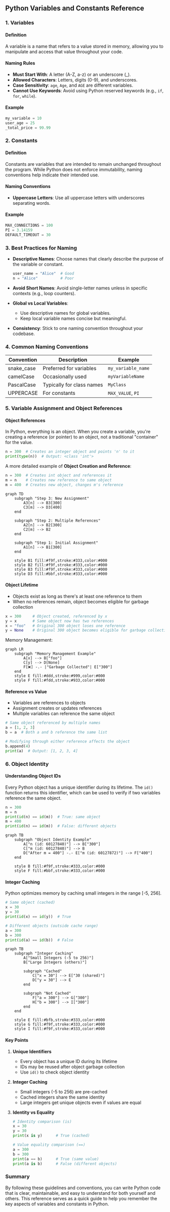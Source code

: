 ## Python Variables and Constants Reference

### 1. Variables

#### Definition
A variable is a name that refers to a value stored in memory, allowing you to manipulate and access that value throughout your code.

#### Naming Rules
- **Must Start With**: A letter (A-Z, a-z) or an underscore (_).
- **Allowed Characters**: Letters, digits (0-9), and underscores.
- **Case Sensitivity**: `age`, `Age`, and `AGE` are different variables.
- **Cannot Use Keywords**: Avoid using Python reserved keywords (e.g., `if`, `for`, `while`).

#### Example
```python
my_variable = 10
user_age = 25
_total_price = 99.99
```

### 2. Constants

#### Definition
Constants are variables that are intended to remain unchanged throughout the program. While Python does not enforce immutability, naming conventions help indicate their intended use.

#### Naming Conventions
- **Uppercase Letters**: Use all uppercase letters with underscores separating words.
  
#### Example
```python
MAX_CONNECTIONS = 100
PI = 3.14159
DEFAULT_TIMEOUT = 30
```

### 3. Best Practices for Naming

- **Descriptive Names**: Choose names that clearly describe the purpose of the variable or constant.
  
  ```python
  user_name = "Alice"  # Good
  n = "Alice"          # Poor
  ```

- **Avoid Short Names**: Avoid single-letter names unless in specific contexts (e.g., loop counters).
  
- **Global vs Local Variables**:
  - Use descriptive names for global variables.
  - Keep local variable names concise but meaningful.

- **Consistency**: Stick to one naming convention throughout your codebase.

### 4. Common Naming Conventions

| Convention   | Description                          | Example                  |
|--------------|--------------------------------------|--------------------------|
| snake_case   | Preferred for variables              | `my_variable_name`       |
| camelCase    | Occasionally used                   | `myVariableName`         |
| PascalCase   | Typically for class names            | `MyClass`                |
| UPPERCASE    | For constants                        | `MAX_VALUE`, `PI`        |

### 5. Variable Assignment and Object References

#### Object References
In Python, everything is an object. When you create a variable, you're creating a reference (or pointer) to an object, not a traditional "container" for the value.

```python
n = 300  # Creates an integer object and points 'n' to it
print(type(n))  # Output: <class 'int'>
```

A more detailed example of **Object Creation and Reference**:
```python
n = 300  # Creates int object and references it
m = n    # Creates new reference to same object
m = 400  # Creates new object, changes m's reference
```

```mermaid
graph TD
    subgraph "Step 3: New Assignment"
        A3[n] --> B3[300]
        C3[m] --> D3[400]
    end

    subgraph "Step 2: Multiple References"
        A2[n] --> B2[300]
        C2[m] --> B2
    end

    subgraph "Step 1: Initial Assignment"
        A1[n] --> B1[300]
    end
        
    style B1 fill:#f9f,stroke:#333,color:#000
    style B2 fill:#f9f,stroke:#333,color:#000
    style B3 fill:#f9f,stroke:#333,color:#000
    style D3 fill:#bbf,stroke:#333,color:#000
```




#### Object Lifetime
   - Objects exist as long as there's at least one reference to them
   - When no references remain, object becomes eligible for garbage collection
   ```python
   x = 300     # Object created, referenced by x
   y = x       # Same object now has two references
   x = "foo"   # Original 300 object loses one reference
   y = None    # Original 300 object becomes eligible for garbage collection
   ```

Memory Management:
   ```mermaid
   graph LR
       subgraph "Memory Management Example"
           A[x] --> B["foo"]
           C[y] --> D[None]
           F[❌] -.- |"Garbage Collected"| E["300"]
       end
       style E fill:#ddd,stroke:#999,color:#000
       style F fill:#fdd,stroke:#933,color:#000
   ```

#### Reference vs Value
   - Variables are references to objects
   - Assignment creates or updates references
   - Multiple variables can reference the same object
   ```python
   # Same object referenced by multiple names
   a = [1, 2, 3]
   b = a  # Both a and b reference the same list
   
   # Modifying through either reference affects the object
   b.append(4)
   print(a)  # Output: [1, 2, 3, 4]
   ```

### 6. Object Identity

#### Understanding Object IDs
Every Python object has a unique identifier during its lifetime. The `id()` function returns this identifier, which can be used to verify if two variables reference the same object.

```python
n = 300
m = n
print(id(n) == id(m))  # True: same object
m = 400
print(id(n) == id(m))  # False: different objects
```

```mermaid
graph TB
    subgraph "Object Identity Example"
        A["n (id: 60127840)"] --> B["300"]
        C["m (id: 60127840)"] --> B
        D["After m = 400"] -.- E["m (id: 60127872)"] --> F["400"]
    end
    
    style B fill:#f9f,stroke:#333,color:#000
    style F fill:#bbf,stroke:#333,color:#000
```

#### Integer Caching
Python optimizes memory by caching small integers in the range [-5, 256].

```python
# Same object (cached)
x = 30
y = 30
print(id(x) == id(y))  # True

# Different objects (outside cache range)
a = 300
b = 300
print(id(a) == id(b))  # False
```

```mermaid
graph TB
    subgraph "Integer Caching"
        A["Small Integers (-5 to 256)"]
        B["Large Integers (others)"]
        
        subgraph "Cached"
            C["x = 30"] --> E["30 (shared)"]
            D["y = 30"] --> E
        end
        
        subgraph "Not Cached"
            F["a = 300"] --> G["300"]
            H["b = 300"] --> I["300"]
        end
    end
    
    style E fill:#bfb,stroke:#333,color:#000
    style G fill:#f9f,stroke:#333,color:#000
    style I fill:#f9f,stroke:#333,color:#000
```

#### Key Points
1. **Unique Identifiers**
   - Every object has a unique ID during its lifetime
   - IDs may be reused after object garbage collection
   - Use `id()` to check object identity

2. **Integer Caching**
   - Small integers (-5 to 256) are pre-cached
   - Cached integers share the same identity
   - Large integers get unique objects even if values are equal

3. **Identity vs Equality**
   ```python
   # Identity comparison (is)
   x = 30
   y = 30
   print(x is y)      # True (cached)
   
   # Value equality comparison (==)
   a = 300
   b = 300
   print(a == b)      # True (same value)
   print(a is b)      # False (different objects)
   ```

### Summary

By following these guidelines and conventions, you can write Python code that is clear, maintainable, and easy to understand for both yourself and others. This reference serves as a quick guide to help you remember the key aspects of variables and constants in Python.
